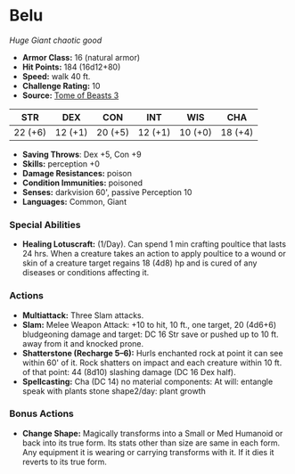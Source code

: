 # Belu

*Huge* *Giant* *chaotic good*

- **Armor Class:** 16 (natural armor)
- **Hit Points:** 184 (16d12+80)
- **Speed:** walk 40 ft.
- **Challenge Rating:** 10
- **Source:** [Tome of Beasts 3](https://koboldpress.com/kpstore/product/tome-of-beasts-2-for-5th-edition/)

| STR | DEX | CON | INT | WIS | CHA |
| --- | --- | --- | --- | --- | --- |
| 22 (+6) | 12 (+1) | 20 (+5) | 12 (+1) | 10 (+0) | 18 (+4) |

- **Saving Throws**: Dex +5, Con +9
- **Skills:** perception +0
- **Damage Resistances:** poison
- **Condition Immunities:** poisoned
- **Senses:** darkvision 60', passive Perception 10
- **Languages:** Common, Giant
### Special Abilities
- **Healing Lotuscraft:** (1/Day). Can spend 1 min crafting poultice that lasts 24 hrs. When a creature takes an action to apply poultice to a wound or skin of a creature target regains 18 (4d8) hp and is cured of any diseases or conditions affecting it.
### Actions
- **Multiattack:** Three Slam attacks.
- **Slam:** Melee Weapon Attack: +10 to hit, 10 ft., one target, 20 (4d6+6) bludgeoning damage and target: DC 16 Str save or pushed up to 10 ft. away from it and knocked prone.
- **Shatterstone (Recharge 5–6):** Hurls enchanted rock at point it can see within 60' of it. Rock shatters on impact and each creature within 10 ft. of that point: 44 (8d10) slashing damage (DC 16 Dex half).
- **Spellcasting:** Cha (DC 14) no material components: At will: entangle speak with plants stone shape2/day: plant growth
### Bonus Actions
- **Change Shape:** Magically transforms into a Small or Med Humanoid or back into its true form. Its stats other than size are same in each form. Any equipment it is wearing or carrying transforms with it. If it dies it reverts to its true form.
